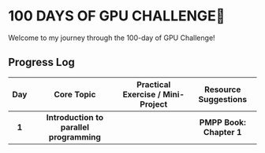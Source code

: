 # 100 DAYS OF GPU CHALLENGE🚀

Welcome to my journey through the 100-day of GPU Challenge! 

## Progress Log

| **Day** | **Core Topic**                                   | **Practical Exercise / Mini-Project**                       |  **Resource Suggestions**                                                      |
|:-------:|:------------------------------------------------:|:-----------------------------------------------------------:|:------------------------------------------------------------------------------:|
|  **1**  | **Introduction to parallel programming**         |                                                             | **PMPP Book: Chapter 1**                                                       |
